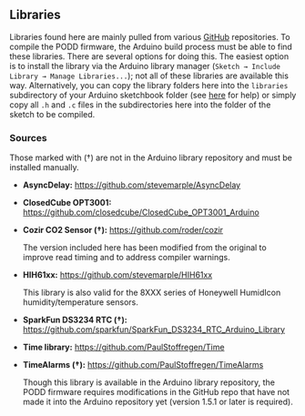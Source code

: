 ## Libraries

Libraries found here are mainly pulled from various [GitHub](https://github.com) repositories.  To compile the PODD firmware, the Arduino build process must be able to find these libraries.  There are several options for doing this.  The easiest option is to install the library via the Arduino library manager (`Sketch → Include Library → Manage Libraries...`); not all of these libraries are available this way.  Alternatively, you can copy the library folders here into the `libraries` subdirectory of your Arduino sketchbook folder (see [here](https://www.arduino.cc/en/Guide/Libraries) for help) or simply copy all `.h` and `.c` files in the subdirectories here into the folder of the sketch to be compiled.


### Sources
Those marked with (†) are not in the Arduino library repository and must be installed manually.
- **AsyncDelay:**
  <https://github.com/stevemarple/AsyncDelay>
- **ClosedCube OPT3001:**
  <https://github.com/closedcube/ClosedCube_OPT3001_Arduino>
- **Cozir CO2 Sensor (†):**
  <https://github.com/roder/cozir>

  The version included here has been modified from the original to improve read timing and to address compiler warnings.
- **HIH61xx:**
  <https://github.com/stevemarple/HIH61xx>
  
  This library is also valid for the 8XXX series of Honeywell HumidIcon humidity/temperature sensors.
- **SparkFun DS3234 RTC (†):**
  <https://github.com/sparkfun/SparkFun_DS3234_RTC_Arduino_Library>
- **Time library:**
  <https://github.com/PaulStoffregen/Time>
- **TimeAlarms (†):**
  <https://github.com/PaulStoffregen/TimeAlarms>
  
  Though this library is available in the Arduino library repository, the PODD firmware requires modifications in the GitHub repo that have not made it into the Arduino repository yet (version 1.5.1 or later is required).


